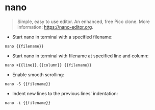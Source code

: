 # nano

> Simple, easy to use editor. An enhanced, free Pico clone.
> More information: <https://nano-editor.org>.

- Start nano in terminal with a specified filename:

`nano {{filename}}`

- Start nano in terminal with filename at specified line and column:

`nano +{{line}},{{column}} {{filename}}`

- Enable smooth scrolling:

`nano -S {{filename}}`

- Indent new lines to the previous lines' indentation:

`nano -i {{filename}}`
